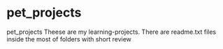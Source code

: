 # pet_projects
pet_projects
Theese are my learning-projects. There are readme.txt files inside the most of folders with short review
